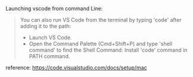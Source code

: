 Launching vscode from command Line:

> You can also run VS Code from the terminal by typing 'code' after adding it to the path:
>
> - Launch VS Code.
> - Open the Command Palette (Cmd+Shift+P) and type 'shell command' to find the Shell Command: Install 'code' command in PATH command.

reference: https://code.visualstudio.com/docs/setup/mac